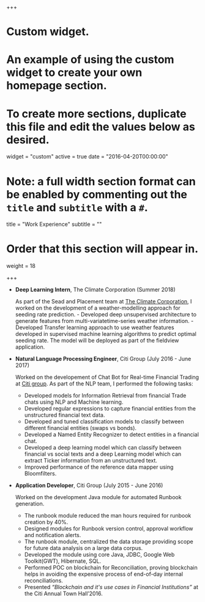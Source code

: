 +++
# Custom widget.
# An example of using the custom widget to create your own homepage section.
# To create more sections, duplicate this file and edit the values below as desired.
widget = "custom"
active = true
date = "2016-04-20T00:00:00"

# Note: a full width section format can be enabled by commenting out the `title` and `subtitle` with a `#`.
title = "Work Experience"
subtitle = ""

# Order that this section will appear in.
weight = 18

+++

- **Deep Learning Intern**, The Climate Corporation (Summer 2018) 

     As part of the Sead and Placement team at [The Climate Corporation](https://www.climate.com/), I worked on the development  of a weather-modelling approach for seeding rate prediction.
	   - Developed deep unsupervised architecture to generate features from multi-variatetime-series weather information.
	   - Developed Transfer learning approach to use weather features developed in supervised machine learning algorithms to predict optimal seeding rate. The model will be deployed as part of the fieldview application.
  
- **Natural Language Processing Engineer**, Citi Group (July 2016 - June 2017)

     Worked on the developement of Chat Bot for Real-time Financial Trading at [Citi group](https://www.citigroup.com/citi/). As part of the NLP team, I performed the following tasks:
     -  Developed models for Information Retrieval from financial Trade chats using NLP and Machine learning.
     -  Developed regular expressions to capture financial entities from the unstructured financial text data.
     -  Developed and tuned classification models to classify between different financial entities (swaps vs bonds).
     -  Developed a Named Entity Recognizer to detect entities in a financial chat.
     -  Developed a deep learning model which can classify between financial vs social texts and a deep Learning model which can extract Ticker information from an unstructured text.
     -  Improved performance of the reference data mapper using Bloomfilters.
          
   
- **Application Developer**, Citi Group (July 2015 - June 2016)

     Worked on the development Java module for automated Runbook generation.
     -  The runbook module reduced the man hours required for runbook creation by 40%.
     -	Designed modules for Runbook version control, approval workflow and notification alerts.
     -	The runbook module, centralized the data storage providing scope for future data analysis on a large data corpus.
     -	Developed the module using core Java, JDBC, Google Web Toolkit(GWT), Hibernate, SQL.
     -  Performed POC on blockchain for Reconciliation, proving blockchain helps in avoiding the expensive process of end-of-day internal reconciliations.
     -	Presented *“Blockchain and it's use cases in Financial Institutions”* at the Citi Annual Town Hall’2016.

          

